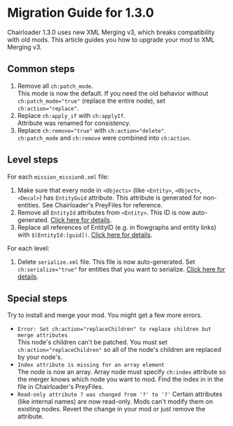 # Migration Guide for 1.3.0
Chairloader 1.3.0 uses new XML Merging v3, which breaks compatibility with old mods. This article guides you how to upgrade your mod to XML Merging v3.

## Common steps
1. Remove all `ch:patch_mode`.  
   This mode is now the default. If you need the old behavior without `ch:patch_mode="true"` (replace the entire node), set `ch:action="replace"`.
2. Replace `ch:apply_if` with `ch:applyIf`.  
   Attribute was renamed for consistency.
3. Replace `ch:remove="true"` with `ch:action="delete"`.  
   `ch:patch_mode` and `ch:remove` were combined into `ch:action`.

## Level steps
For each `mission_mission0.xml` file:

1. Make sure that every node in `<Objects>` (like `<Entity>`, `<Object>`, `<Decal>`) has `EntityGuid` attribute. This attribute is generated for non-entities. See Chairloader's PreyFiles for reference.
2. Remove all `EntityId` attributes from `<Entity>`. This ID is now auto-generated. [Click here for details](level-patching.md#automatic-entityid-generation).
3. Replace all references of EntityID (e.g. in flowgraphs and entity links) with `$(EntityId:[guid])`. [Click here for details](level-patching.md#automatic-entityid-generation).

For each level:
1. Delete `serialize.xml` file. This file is now auto-generated. Set `ch:serialize="true"` for entities that you want to serialize. [Click here for details](level-patching.md#automatic-serializexml-generation).

## Special steps
Try to install and merge your mod. You might get a few more errors.

- `Error: Set ch:action="replaceChildren" to replace children but merge attributes`  
  This node's children can't be patched. You must set `ch:action="replaceChildren"` so all of the node's children are replaced by your node's.
- `Index attribute is missing for an array element`  
  The node is now an array. Array node must specify `ch:index` attribute so the merger knows which node you want to mod. Find the index in in the file in Chairloader's PreyFiles.
- `Read-only attribute ? was changed from '?' to '?'`
  Certain attributes (like internal names) are now read-only. Mods can't modify them on existing nodes. Revert the change in your mod or just remove the attribute.